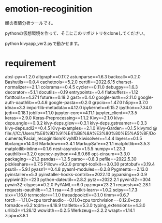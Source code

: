 # emotion-recoginition
顔の表情分析ツールです。

pythonの仮想環境を作って、そこにこのリポジトリをcloneしてください。

python kivyapp_ver2.pyで動かせます。
# requirement

absl-py==1.2.0
altgraph==0.17.2
astunparse==1.6.3
backcall==0.2.0
Bashutils==0.0.4
cachetools==5.2.0
certifi==2022.6.15
charset-normalizer==2.1.1
colorama==0.4.5
cycler==0.11.0
debugpy==1.6.3
decorator==5.1.1
docutils==0.19
entrypoints==0.4
flatbuffers==1.12
fonttools==4.37.1
future==0.18.2
gast==0.4.0
google-auth==2.11.0
google-auth-oauthlib==0.4.6
google-pasta==0.2.0
grpcio==1.47.0
h5py==3.7.0
idna==3.3
importlib-metadata==4.12.0
ipykernel==6.15.2
ipython==7.34.0
jedi==0.18.1
joblib==1.1.0
jupyter-core==4.11.1
jupyter_client==7.3.5
keras==2.9.0
Keras-Preprocessing==1.1.2
Kivy==2.1.0
kivy-deps.angle==0.3.2
kivy-deps.glew==0.3.1
kivy-deps.gstreamer==0.3.3
kivy-deps.sdl2==0.4.5
Kivy-examples==2.1.0
Kivy-Garden==0.1.5
kivymd @ file:///C:/Users/%E6%9D%91%E4%B8%8A%E3%80%80%E5%A5%8F/Documents/Facial_recoginition/KivyMD
kiwisolver==1.4.4
layers==0.1.5
libclang==14.0.6
Markdown==3.4.1
MarkupSafe==2.1.1
matplotlib==3.5.3
matplotlib-inline==0.1.6
nest-asyncio==1.5.5
numpy==1.23.3
oauthlib==3.2.0
opencv-python==4.6.0.66
opt-einsum==3.3.0
packaging==21.3
pandas==1.3.5
parso==0.8.3
pefile==2022.5.30
pickleshare==0.7.5
Pillow==9.2.0
prompt-toolkit==3.0.30
protobuf==3.19.4
psutil==5.9.1
pyasn1==0.4.8
pyasn1-modules==0.2.8
Pygments==2.13.0
pyinstaller==5.3
pyinstaller-hooks-contrib==2022.10
pyparsing==3.0.9
pypiwin32==223
python-dateutil==2.8.2
pytz==2022.2.1
pywin32==304
pywin32-ctypes==0.2.0
PyYAML==6.0
pyzmq==23.2.1
requests==2.28.1
requests-oauthlib==1.3.1
rsa==4.9
scikit-learn==1.0.2
scipy==1.7.3
six==1.16.0
termcolor==1.1.0
threadpoolctl==3.1.0
timm==0.6.7
torch==1.11.0+cpu
torchaudio==0.11.0+cpu
torchvision==0.12.0+cpu
tornado==6.2
tqdm==4.19.9
traitlets==5.3.0
typing_extensions==4.3.0
urllib3==1.26.12
wcwidth==0.2.5
Werkzeug==2.2.2
wrapt==1.14.1
zipp==3.8.1
